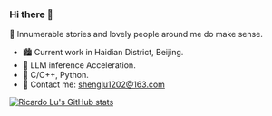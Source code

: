 ### Hi there 👋

<!--
**gesanqiu/gesanqiu** is a ✨ _special_ ✨ repository because its `README.md` (this file) appears on your GitHub profile.

Here are some ideas to get you started:

- 🔭 I’m currently working on ...
- 🌱 I’m currently learning ...
- 👯 I’m looking to collaborate on ...
- 🤔 I’m looking for help with ...
- 💬 Ask me about ...
- 📫 How to reach me: ...
- 😄 Pronouns: ...
- ⚡ Fun fact: ...
-->
🌈 Innumerable stories and lovely people around me do make sense.

- 🏙️ Current work in Haidian District, Beijing.
- 🧑 LLM inference Acceleration.
- 🔧 C/C++, Python.
- 📧 Contact me: shenglu1202@163.com

[![Ricardo Lu's GitHub stats](https://github-readme-stats.vercel.app/api?username=gesanqiu)](https://github.com/anuraghazra/github-readme-stats)
